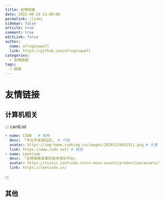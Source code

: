```yaml
---
title: 友情链接
date: 2022-08-29 21:08:00
permalink: /links
sidebar: false
article: true
comment: true
editLink: false
author:
  name: afroginawell
  link: https://github.com/afroginawell
categories:
  - 友情链接
tags:
  - 链接
---
```


<!--
普通卡片列表容器，可用于友情链接、项目推荐、古诗词展示等。
cardList 后面可跟随一个数字表示每行最多显示多少个，选值范围1~4，默认3。在小屏时会根据屏幕宽度减少每行显示数量。
-->

# 友情链接

## 计算机相关

::: cardList

```yaml
- name: CSDN   # 昵称
  desc: 「专业开发者社区」 # 介绍
  avatar: https://img-home.csdnimg.cn/images/20201124032511.png # 头像
  link: https://www.csdn.net/ # 链接
- name: LeetCode
  desc: 「全球极客挚爱的技术成长平台」
  avatar: https://static.leetcode.cn/cn-mono-assets/production/assets/logo-dark-cn.c42314a8.svg
  link: https://leetcode.cn/
```
:::

## 其他

